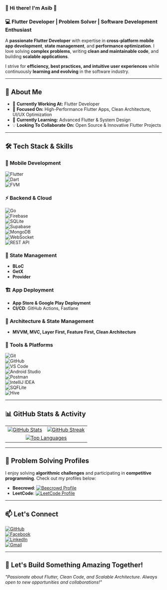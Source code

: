 ### 🚀 **Hi there! I'm Asib 👋**  
### 💻 **Flutter Developer | Problem Solver | Software Development Enthusiast**  

A **passionate Flutter Developer** with expertise in **cross-platform mobile app development**, **state management**, and **performance optimization**. I love solving **complex problems**, writing **clean and maintainable code**, and building **scalable applications**.  

I strive for **efficiency, best practices, and intuitive user experiences** while continuously **learning and evolving** in the software industry.  

---

## 📌 **About Me**  
- 🔭 **Currently Working At:** Flutter Developer  
- 🎯 **Focused On:** High-Performance Flutter Apps, Clean Architecture, UI/UX Optimization  
- 🌱 **Currently Learning:** Advanced Flutter & System Design  
- 💡 **Looking To Collaborate On:** Open Source & Innovative Flutter Projects  

---

## 🛠️ **Tech Stack & Skills**  

### 📱 **Mobile Development**  
![Flutter](https://img.shields.io/badge/Flutter-02569B?style=for-the-badge&logo=flutter&logoColor=white)  
![Dart](https://img.shields.io/badge/Dart-0175C2?style=for-the-badge&logo=dart&logoColor=white)  
![FVM](https://img.shields.io/badge/FVM-0066FF?style=for-the-badge&logo=flutter&logoColor=white)  

### ⚡ **Backend & Cloud**  
![Go](https://img.shields.io/badge/Go-00ADD8?style=for-the-badge&logo=go&logoColor=white)  
![Firebase](https://img.shields.io/badge/Firebase-FFCA28?style=for-the-badge&logo=firebase&logoColor=black)  
![SQLite](https://img.shields.io/badge/SQLite-003B57?style=for-the-badge&logo=sqlite&logoColor=white)  
![Supabase](https://img.shields.io/badge/Supabase-3ECF8E?style=for-the-badge&logo=supabase&logoColor=white)  
![MongoDB](https://img.shields.io/badge/MongoDB-4EA94B?style=for-the-badge&logo=mongodb&logoColor=white)  
![WebSocket](https://img.shields.io/badge/WebSocket-000000?style=for-the-badge&logo=websocket&logoColor=white)  
![REST API](https://img.shields.io/badge/REST-API-blue?style=for-the-badge)  

### 🧩 **State Management**  
- **BLoC**  
- **GetX**  
- **Provider**  

### 🏗️ **App Deployment**  
- **App Store & Google Play Deployment**  
- **CI/CD**: GitHub Actions, Fastlane  

### 🧩 **Architecture & State Management**  
- **MVVM, MVC, Layer First, Feature First, Clean Architecture**  

### 🔧 **Tools & Platforms**  
![Git](https://img.shields.io/badge/Git-F05032?style=for-the-badge&logo=git&logoColor=white)  
![GitHub](https://img.shields.io/badge/GitHub-181717?style=for-the-badge&logo=github&logoColor=white)  
![VS Code](https://img.shields.io/badge/VS%20Code-007ACC?style=for-the-badge&logo=visual-studio-code&logoColor=white)  
![Android Studio](https://img.shields.io/badge/Android%20Studio-3DDC84?style=for-the-badge&logo=android-studio&logoColor=white)  
![Postman](https://img.shields.io/badge/Postman-FF6C37?style=for-the-badge&logo=postman&logoColor=white)  
![IntelliJ IDEA](https://img.shields.io/badge/IntelliJ_IDEA-000000?style=for-the-badge&logo=intellij-idea&logoColor=white)  
![SQFLite](https://img.shields.io/badge/SQFlite-5E1A5A?style=for-the-badge&logo=sqflite&logoColor=white)  
![Hive](https://img.shields.io/badge/Hive-F6E02F?style=for-the-badge&logo=hive&logoColor=black)  

---

## 📊 **GitHub Stats & Activity**  
<table>  
<tr>  
<td>  
<a href="https://github.com/dev-asib">  
<img src="https://github-readme-stats.vercel.app/api?username=dev-asib&show_icons=true&theme=tokyonight" alt="GitHub Stats"/>  
</a>  
</td>  
<td>  
<a href="https://git.io/streak-stats">  
<img src="https://streak-stats.demolab.com/?user=dev-asib&theme=tokyonight" alt="GitHub Streak"/>  
</a>  
</td>  
</tr>  
<tr>  
<td colspan="2" align="center">  
<a href="https://github.com/anuraghazra/github-readme-stats">  
<img src="https://github-readme-stats.vercel.app/api/top-langs/?username=dev-asib&layout=compact&theme=tokyonight" alt="Top Languages"/>  
</a>  
</td>  
</tr>  
</table>  

---

## 🧩 **Problem Solving Profiles**  
I enjoy solving **algorithmic challenges** and participating in **competitive programming**. Check out my profiles below:  

- **Beecrowd**: [![Beecrowd Profile](https://img.shields.io/badge/Beecrowd-Profile-brightgreen)](https://judge.beecrowd.com/en/profile/906929)  
- **LeetCode**: [![LeetCode Profile](https://img.shields.io/badge/LeetCode-Profile-orange)](https://leetcode.com/dev-asib/)  

---

## 📫 **Let's Connect**  
[![GitHub](https://img.shields.io/badge/GitHub-Dev%20Asib-181717?style=for-the-badge&logo=github)](https://github.com/dev-asib)  
[![Facebook](https://img.shields.io/badge/Facebook-Asib%20Dev-1877F2?style=for-the-badge&logo=facebook&logoColor=white)](https://www.facebook.com/asib.dev/)  
[![LinkedIn](https://img.shields.io/badge/LinkedIn-Dev%20Asib-0077B5?style=for-the-badge&logo=linkedin&logoColor=white)](https://www.linkedin.com/in/dev-asib/)  
[![Gmail](https://img.shields.io/badge/Gmail-tech.asib.com%40gmail.com-D14836?style=for-the-badge&logo=gmail&logoColor=white)](mailto:tech.asib.com@gmail.com)

---

## 🚀 **Let's Build Something Amazing Together!**  
*"Passionate about Flutter, Clean Code, and Scalable Architecture. Always open to new opportunities and collaborations!"*  
